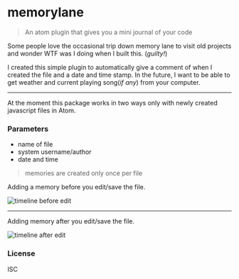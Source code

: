# memorylane
> An atom plugin that gives you a mini journal of your code

Some people love the occasional trip down memory lane to visit old projects and wonder WTF was I doing when I built this. (_guilty!_)

I created this simple plugin to automatically give a comment of when I created the file and a date and time stamp. In the future, I want to be able to get weather and current playing song(_if any_) from your computer.
____
At the moment this package works in two ways only with newly created javascript files in Atom.

### Parameters
* name of file
* system username/author
* date and time

> memories are created only once per file

Adding a memory before you edit/save the file.


![timeline before edit](https://raw.githubusercontent.com/Kowus/atom-timeline/sss/tl-save-first.gif)

____

Adding memory after you edit/save the file.

![timeline after edit](https://raw.githubusercontent.com/Kowus/atom-timeline/sss/tl-edit-first.gif)

### License
ISC
